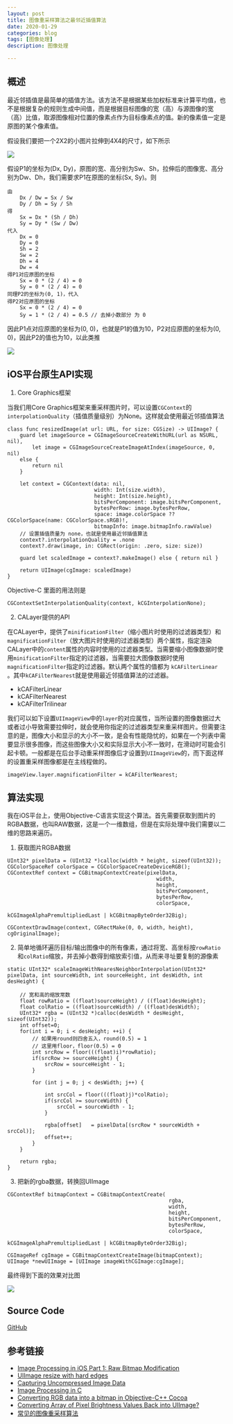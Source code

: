 ```yaml
---
layout: post
title: 图像重采样算法之最邻近插值算法
date: 2020-01-29
categories: blog
tags: [图像处理]
description: 图像处理

---
```


## 概述

最近邻插值是最简单的插值方法。该方法不是根据某些加权标准来计算平均值，也不是根据复杂的规则生成中间值，而是根据目标图像的宽（高）与源图像的宽（高）比值，取源图像相对位置的像素点作为目标像素点的值。新的像素值一定是原图的某个像素值。

假设我们要把一个2X2的小图片拉伸到4X4的尺寸，如下所示

![](/assets/images/2020/nn1-1.png)

假设P1的坐标为(Dx, Dy)，原图的宽、高分别为Sw、Sh，拉伸后的图像宽、高分别为Dw、Dh，我们需要求P1在原图的坐标(Sx, Sy)。则

```
由 
    Dx / Dw = Sx / Sw
    Dy / Dh = Sy / Sh
得 
    Sx = Dx * (Sh / Dh)
    Sy = Dy * (Sw / Dw)
代入
    Dx = 0
    Dy = 0
    Sh = 2
    Sw = 2
    Dh = 4
    Dw = 4
得P1对应原图的坐标
    Sx = 0 * (2 / 4) = 0
    Sy = 0 * (2 / 4) = 0
同理P2的坐标为(0, 1)，代入
得P2对应原图的坐标
    Sx = 0 * (2 / 4) = 0
    Sy = 1 * (2 / 4) = 0.5 // 去掉小数部分 为 0
```
因此P1点对应原图的坐标为(0, 0)，也就是P1的值为10，P2对应原图的坐标为(0, 0)，因此P2的值也为10，以此类推

![](/assets/images/2020/nearest_neighbor.png)


## iOS平台原生API实现

1. Core Graphics框架

当我们用Core Graphics框架来重采样图片时，可以设置`CGContext`的`interpolationQuality`（插值质量级别）为None。这样就会使用最近邻插值算法

```
class func resizedImage(at url: URL, for size: CGSize) -> UIImage? {
    guard let imageSource = CGImageSourceCreateWithURL(url as NSURL, nil),
        let image = CGImageSourceCreateImageAtIndex(imageSource, 0, nil)
    else {
        return nil
    }

    let context = CGContext(data: nil,
                            width: Int(size.width),
                            height: Int(size.height),
                            bitsPerComponent: image.bitsPerComponent,
                            bytesPerRow: image.bytesPerRow,
                            space: image.colorSpace ?? CGColorSpace(name: CGColorSpace.sRGB)!,
                            bitmapInfo: image.bitmapInfo.rawValue)
    // 设置插值质量为 none，也就是使用最近邻插值算法
    context?.interpolationQuality = .none
    context?.draw(image, in: CGRect(origin: .zero, size: size))

    guard let scaledImage = context?.makeImage() else { return nil }

    return UIImage(cgImage: scaledImage)
}
```

Objective-C 里面的用法则是

```
CGContextSetInterpolationQuality(context, kCGInterpolationNone);
```

2. CALayer提供的API

在CALayer中，提供了`minificationFilter`（缩小图片时使用的过滤器类型）和`magnificationFilter`（放大图片时使用的过滤器类型）两个属性，指定渲染CALayer中的`content`属性的内容时使用的过滤器类型。当需要缩小图像数据时使用`minificationFilter`指定的过滤器，当需要拉大图像数据时使用`magnificationFilter`指定的过滤器。默认两个属性的值都为 `kCAFilterLinear `。其中`kCAFilterNearest`就是使用最近邻插值算法的过滤器。

* kCAFilterLinear
* kCAFilterNearest
* kCAFilterTrilinear

我们可以如下设置`UIImageView`中的`layer`的对应属性，当所设置的图像数据过大或者过小导致需要拉伸时，就会使用你指定的过滤器类型来重采样图片。但需要注意的是，图像大小和显示的大小不一致，是会有性能隐忧的，如果在一个列表中需要显示很多图像，而这些图像大小又和实际显示大小不一致时，在滑动时可能会引起卡顿。一般都是在后台手动重采样图像后才设置到`UIImageView`的，而下面这样的设置重采样图像都是在主线程做的。

```
imageView.layer.magnificationFilter = kCAFilterNearest;
```

## 算法实现

我在iOS平台上，使用Objective-C语言实现这个算法。首先需要获取到图片的RGBA数据，也叫RAW数据，这是一个一维数组，但是在实际处理中我们需要以二维的思路来遍历。


1. 获取图片RGBA数据

```
UInt32* pixelData = (UInt32 *)calloc(width * height, sizeof(UInt32));
CGColorSpaceRef colorSpace = CGColorSpaceCreateDeviceRGB();
CGContextRef context = CGBitmapContextCreate(pixelData,
                                                width,
                                                height,
                                                bitsPerComponent,
                                                bytesPerRow,
                                                colorSpace,
                                                kCGImageAlphaPremultipliedLast | kCGBitmapByteOrder32Big);

CGContextDrawImage(context, CGRectMake(0, 0, width, height), cgOriginalImage);
```

2. 简单地循环遍历目标/输出图像中的所有像素，通过将宽、高坐标按`rowRatio`和`colRatio`缩放，并去掉小数得到缩放索引值，从而来寻址要复制的源像素

```
static UInt32* scaleImageWithNearesNeighborInterpolation(UInt32* pixelData, int sourceWidth, int sourceHeight, int desWidth, int desHeight) {
    
    // 宽和高的缩放常数
    float rowRatio = ((float)sourceHeight) / ((float)desHeight);
    float colRatio = ((float)sourceWidth) / ((float)desWidth);
    UInt32* rgba = (UInt32 *)calloc(desWidth * desHeight, sizeof(UInt32));
    int offset=0;
    for(int i = 0; i < desHeight; ++i) {
        // 如果用round则四舍五入，round(0.5) = 1
        // 这里用floor，floor(0.5) = 0
        int srcRow = floor(((float)i)*rowRatio);
        if(srcRow >= sourceHeight) {
            srcRow = sourceHeight - 1;
        }
        
        for (int j = 0; j < desWidth; j++) {
            
            int srcCol = floor(((float)j)*colRatio);
            if(srcCol >= sourceWidth) {
                srcCol = sourceWidth - 1;
            }
            
            rgba[offset]   = pixelData[(srcRow * sourceWidth + srcCol)];
            offset++;
        }
    }
    
    return rgba;
}
```

3. 把新的rgba数据，转换回UIImage

```
CGContextRef bitmapContext = CGBitmapContextCreate(
                                                    rgba,
                                                    width,
                                                    height,
                                                    bitsPerComponent,
                                                    bytesPerRow,
                                                    colorSpace,
                                                    kCGImageAlphaPremultipliedLast | kCGBitmapByteOrder32Big);

CGImageRef cgImage = CGBitmapContextCreateImage(bitmapContext);
UIImage *newUIImage = [UIImage imageWithCGImage:cgImage];
```

最终得到下面的效果对比图

![](/assets/images/2020/nearest_interpolation_compare.png)

## Source Code

[GitHub](https://github.com/zyuanming/TestImage)

## 参考链接

* [Image Processing in iOS Part 1: Raw Bitmap Modification](https://www.raywenderlich.com/2335-image-processing-in-ios-part-1-raw-bitmap-modification)
* [UIImage resize with hard edges](https://stackoverflow.com/questions/11386980/uiimage-resize-with-hard-edges)
* [Capturing Uncompressed Image Data](https://developer.apple.com/documentation/avfoundation/cameras_and_media_capture/capturing_still_and_live_photos/capturing_uncompressed_image_data)
* [Image Processing in C](http://homepages.inf.ed.ac.uk/rbf/BOOKS/PHILLIPS/)
* [Converting RGB data into a bitmap in Objective-C++ Cocoa](https://stackoverflow.com/questions/1579631/converting-rgb-data-into-a-bitmap-in-objective-c-cocoa)
* [Converting Array of Pixel Brightness Values Back into UIImage?](https://stackoverflow.com/questions/36245574/converting-array-of-pixel-brightness-values-back-into-uiimage)
* [常见的图像重采样算法](https://blog.csdn.net/LanerGaming/article/details/49207435)